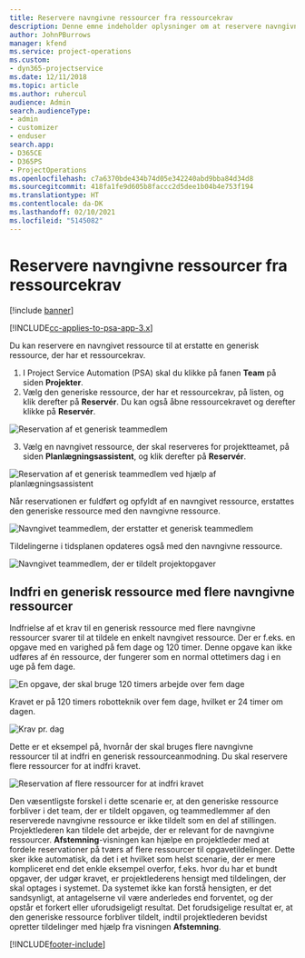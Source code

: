 ```yaml
---
title: Reservere navngivne ressourcer fra ressourcekrav
description: Denne emne indeholder oplysninger om at reservere navngivne ressourcer til et generisk ressourcekrav.
author: JohnPBurrows
manager: kfend
ms.service: project-operations
ms.custom:
- dyn365-projectservice
ms.date: 12/11/2018
ms.topic: article
ms.author: ruhercul
audience: Admin
search.audienceType:
- admin
- customizer
- enduser
search.app:
- D365CE
- D365PS
- ProjectOperations
ms.openlocfilehash: c7a6370bde434b74d05e342240abd9bba84d34d8
ms.sourcegitcommit: 418fa1fe9d605b8faccc2d5dee1b04b4e753f194
ms.translationtype: HT
ms.contentlocale: da-DK
ms.lasthandoff: 02/10/2021
ms.locfileid: "5145082"
---
```

# <a name="book-named-resources-from-resource-requirements"></a>Reservere navngivne ressourcer fra ressourcekrav

[!include [banner](../includes/psa-now-project-operations.md)]

[!INCLUDE[cc-applies-to-psa-app-3.x](../includes/cc-applies-to-psa-app-3x.md)]

Du kan reservere en navngivet ressource til at erstatte en generisk ressource, der har et ressourcekrav.

1. I Project Service Automation (PSA) skal du klikke på fanen **Team** på siden **Projekter**.
2. Vælg den generiske ressource, der har et ressourcekrav, på listen, og klik derefter på **Reservér**. Du kan også åbne ressourcekravet og derefter klikke på **Reservér**.


![Reservation af et generisk teammedlem](media/RM-how-to-14.png)


3. Vælg en navngivet ressource, der skal reserveres for projektteamet, på siden **Planlægningsassistent**, og klik derefter på **Reservér**.

![Reservation af et generisk teammedlem ved hjælp af planlægningsassistent](media/RM-how-to-15.png)

Når reservationen er fuldført og opfyldt af en navngivet ressource, erstattes den generiske ressource med den navngivne ressource.

![Navngivet teammedlem, der erstatter et generisk teammedlem](media/RM-how-to-16.png)

Tildelingerne i tidsplanen opdateres også med den navngivne ressource.

![Navngivet teammedlem, der er tildelt projektopgaver](media/RM-how-to-17.png)

## <a name="fulfill-a-generic-resource-with-multiple-named-resources"></a>Indfri en generisk ressource med flere navngivne ressourcer
Indfrielse af et krav til en generisk ressource med flere navngivne ressourcer svarer til at tildele en enkelt navngivet ressource. Der er f.eks. en opgave med en varighed på fem dage og 120 timer. Denne opgave kan ikke udføres af én ressource, der fungerer som en normal ottetimers dag i en uge på fem dage. 

![En opgave, der skal bruge 120 timers arbejde over fem dage](media/RM-how-to-21.png)

Kravet er på 120 timers robotteknik over fem dage, hvilket er 24 timer om dagen.

![Krav pr. dag](media/RM-how-to-22.png)

Dette er et eksempel på, hvornår der skal bruges flere navngivne ressourcer til at indfri en generisk ressourceanmodning. Du skal reservere flere ressourcer for at indfri kravet.

![Reservation af flere ressourcer for at indfri kravet](media/RM-how-to-23.png)

Den væsentligste forskel i dette scenarie er, at den generiske ressource forbliver i det team, der er tildelt opgaven, og teammedlemmer af den reserverede navngivne ressource er ikke tildelt som en del af stillingen. Projektlederen kan tildele det arbejde, der er relevant for de navngivne ressourcer. **Afstemning**-visningen kan hjælpe en projektleder med at fordele reservationer på tværs af flere ressourcer til opgavetildelinger. Dette sker ikke automatisk, da det i et hvilket som helst scenarie, der er mere kompliceret end det enkle eksempel overfor, f.eks. hvor du har et bundt opgaver, der udgør kravet, er projektlederens hensigt med tildelingen, der skal optages i systemet. Da systemet ikke kan forstå hensigten, er det sandsynligt, at antagelserne vil være anderledes end forventet, og der opstår et forkert eller uforudsigeligt resultat. Det forudsigelige resultat er, at den generiske ressource forbliver tildelt, indtil projektlederen bevidst opretter tildelinger med hjælp fra visningen **Afstemning**.




[!INCLUDE[footer-include](../includes/footer-banner.md)]